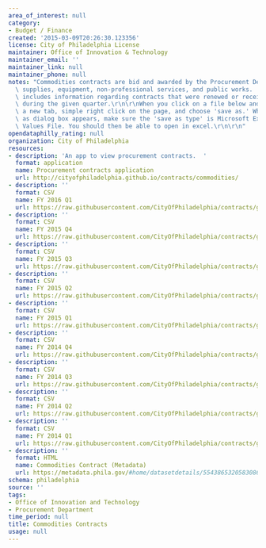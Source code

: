 ```yaml
---
area_of_interest: null
category:
- Budget / Finance
created: '2015-03-09T20:26:30.123356'
license: City of Philadelphia License
maintainer: Office of Innovation & Technology
maintainer_email: ''
maintainer_link: null
maintainer_phone: null
notes: "Commodities contracts are bid and awarded by the Procurement Department, for\
  \ supplies, equipment, non-professional services, and public works.  Each data set\
  \ includes information regarding contracts that were renewed or received payment\
  \ during the given quarter.\r\n\r\nWhen you click on a file below and it opens in\
  \ a new tab, simple right click on the page, and choose 'save as.' When the save\
  \ as dialog box appears, make sure the 'save as type' is Microsoft Excel Comma Separated\
  \ Values File. You should then be able to open in excel.\r\n\r\n"
opendataphilly_rating: null
organization: City of Philadelphia
resources:
- description: 'An app to view procurement contracts.  '
  format: application
  name: Procurement contracts application
  url: http://cityofphiladelphia.github.io/contracts/commodities/
- description: ''
  format: CSV
  name: FY 2016 Q1
  url: https://raw.githubusercontent.com/CityOfPhiladelphia/contracts/gh-pages/commodities/data/FY2016Q1.csv
- description: ''
  format: CSV
  name: FY 2015 Q4
  url: https://raw.githubusercontent.com/CityOfPhiladelphia/contracts/gh-pages/commodities/data/FY2015Q4.csv
- description: ''
  format: CSV
  name: FY 2015 Q3
  url: https://raw.githubusercontent.com/CityOfPhiladelphia/contracts/gh-pages/commodities/data/FY2015Q3.csv
- description: ''
  format: CSV
  name: FY 2015 Q2
  url: https://raw.githubusercontent.com/CityOfPhiladelphia/contracts/gh-pages/commodities/data/FY2015Q2.csv
- description: ''
  format: CSV
  name: FY 2015 Q1
  url: https://raw.githubusercontent.com/CityOfPhiladelphia/contracts/gh-pages/commodities/data/FY2015Q1.csv
- description: ''
  format: CSV
  name: FY 2014 Q4
  url: https://raw.githubusercontent.com/CityOfPhiladelphia/contracts/gh-pages/commodities/data/FY2014Q4.csv
- description: ''
  format: CSV
  name: FY 2014 Q3
  url: https://raw.githubusercontent.com/CityOfPhiladelphia/contracts/gh-pages/commodities/data/FY2014Q3.csv
- description: ''
  format: CSV
  name: FY 2014 Q2
  url: https://raw.githubusercontent.com/CityOfPhiladelphia/contracts/gh-pages/commodities/data/FY2014Q2.csv
- description: ''
  format: CSV
  name: FY 2014 Q1
  url: https://raw.githubusercontent.com/CityOfPhiladelphia/contracts/gh-pages/commodities/data/FY2014Q1.csv
- description: ''
  format: HTML
  name: Commodities Contract (Metadata)
  url: https://metadata.phila.gov/#home/datasetdetails/5543865320583086178c4eb5/
schema: philadelphia
source: ''
tags:
- Office of Innovation and Technology
- Procurement Department
time_period: null
title: Commodities Contracts
usage: null
---
```

